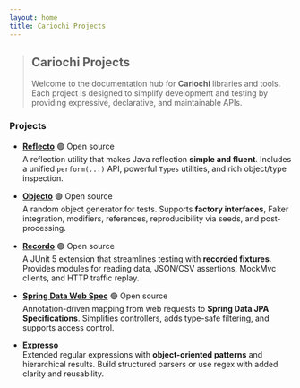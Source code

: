 ```yaml
---
layout: home
title: Cariochi Projects
---
```


> ## Cariochi Projects
> Welcome to the documentation hub for **Cariochi** libraries and tools. Each project is designed to simplify development and testing by providing expressive, declarative, and maintainable APIs.

### Projects

- **[Reflecto](/projects/reflecto)** 🟢 Open source  
  A reflection utility that makes Java reflection **simple and fluent**. Includes a unified `perform(...)` API, powerful `Types` utilities, and rich object/type inspection.

- **[Objecto](/projects/objecto)** 🟢 Open source  
  A random object generator for tests. Supports **factory interfaces**, Faker integration, modifiers, references, reproducibility via seeds, and post-processing.

- **[Recordo](/projects/recordo)** 🟢 Open source  
  A JUnit 5 extension that streamlines testing with **recorded fixtures**. Provides modules for reading data, JSON/CSV assertions, MockMvc clients, and HTTP traffic replay.

- **[Spring Data Web Spec](/projects/spring-data-web-spec)** 🟢 Open source  
  Annotation-driven mapping from web requests to **Spring Data JPA Specifications**. Simplifies controllers, adds type-safe filtering, and supports access control.

- **[Expresso](/projects/expresso)**  
  Extended regular expressions with **object-oriented patterns** and hierarchical results. Build structured parsers or use regex with added clarity and reusability.


